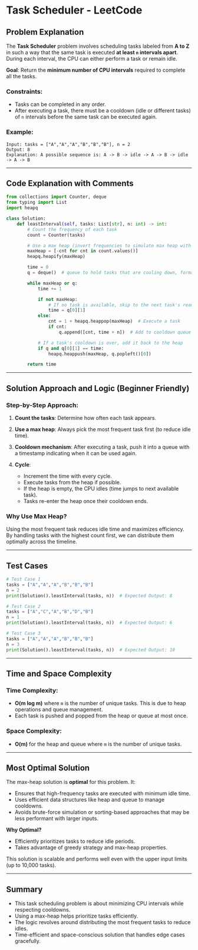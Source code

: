 # Task Scheduler - LeetCode

## Problem Explanation

The **Task Scheduler** problem involves scheduling tasks labeled from **A to Z** in such a way that the same task is executed **at least `n` intervals apart**. During each interval, the CPU can either perform a task or remain idle.

**Goal**: Return the **minimum number of CPU intervals** required to complete all the tasks.

### Constraints:

* Tasks can be completed in any order.
* After executing a task, there must be a cooldown (idle or different tasks) of `n` intervals before the same task can be executed again.

### Example:

```
Input: tasks = ["A","A","A","B","B","B"], n = 2
Output: 8
Explanation: A possible sequence is: A -> B -> idle -> A -> B -> idle -> A -> B
```

---

## Code Explanation with Comments

```python
from collections import Counter, deque
from typing import List
import heapq

class Solution:
    def leastInterval(self, tasks: List[str], n: int) -> int:
        # Count the frequency of each task
        count = Counter(tasks)

        # Use a max heap (invert frequencies to simulate max heap with Python's min-heap)
        maxHeap = [-cnt for cnt in count.values()]
        heapq.heapify(maxHeap)

        time = 0
        q = deque()  # queue to hold tasks that are cooling down, format: [remaining_count, ready_time]

        while maxHeap or q:
            time += 1

            if not maxHeap:
                # If no task is available, skip to the next task's ready time
                time = q[0][1]
            else:
                cnt = 1 + heapq.heappop(maxHeap)  # Execute a task
                if cnt:
                    q.append([cnt, time + n])  # Add to cooldown queue

            # If a task's cooldown is over, add it back to the heap
            if q and q[0][1] == time:
                heapq.heappush(maxHeap, q.popleft()[0])

        return time
```

---

## Solution Approach and Logic (Beginner Friendly)

### Step-by-Step Approach:

1. **Count the tasks**: Determine how often each task appears.
2. **Use a max heap**: Always pick the most frequent task first (to reduce idle time).
3. **Cooldown mechanism**: After executing a task, push it into a queue with a timestamp indicating when it can be used again.
4. **Cycle**:

   * Increment the time with every cycle.
   * Execute tasks from the heap if possible.
   * If the heap is empty, the CPU idles (time jumps to next available task).
   * Tasks re-enter the heap once their cooldown ends.

### Why Use Max Heap?

Using the most frequent task reduces idle time and maximizes efficiency. By handling tasks with the highest count first, we can distribute them optimally across the timeline.

---

## Test Cases

```python
# Test Case 1
tasks = ["A","A","A","B","B","B"]
n = 2
print(Solution().leastInterval(tasks, n))  # Expected Output: 8

# Test Case 2
tasks = ["A","C","A","B","D","B"]
n = 1
print(Solution().leastInterval(tasks, n))  # Expected Output: 6

# Test Case 3
tasks = ["A","A","A","B","B","B"]
n = 3
print(Solution().leastInterval(tasks, n))  # Expected Output: 10
```

---

## Time and Space Complexity

### Time Complexity:

* **O(m log m)** where `m` is the number of unique tasks. This is due to heap operations and queue management.
* Each task is pushed and popped from the heap or queue at most once.

### Space Complexity:

* **O(m)** for the heap and queue where `m` is the number of unique tasks.

---

## Most Optimal Solution

The max-heap solution is **optimal** for this problem. It:

* Ensures that high-frequency tasks are executed with minimum idle time.
* Uses efficient data structures like heap and queue to manage cooldowns.
* Avoids brute-force simulation or sorting-based approaches that may be less performant with larger inputs.

**Why Optimal?**

* Efficiently prioritizes tasks to reduce idle periods.
* Takes advantage of greedy strategy and max-heap properties.

This solution is scalable and performs well even with the upper input limits (up to 10,000 tasks).

---

## Summary

* This task scheduling problem is about minimizing CPU intervals while respecting cooldowns.
* Using a max-heap helps prioritize tasks efficiently.
* The logic revolves around distributing the most frequent tasks to reduce idles.
* Time-efficient and space-conscious solution that handles edge cases gracefully.
